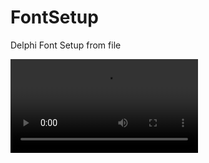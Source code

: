 # FontSetup
 Delphi Font Setup from file

 ![](https://github.com/mben-dz/FontSetup/blob/main/Rec%200003.mp4)

